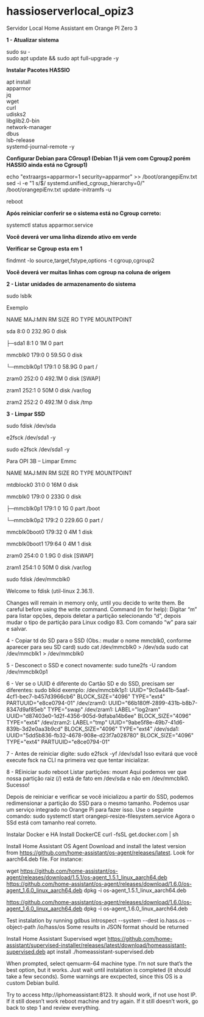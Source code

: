 # hassioserverlocal_opiz3
Servidor Local Home Assistant em Orange PI Zero 3

**1 - Atualizar sistema**

sudo su - \
sudo apt update && sudo apt full-upgrade -y

**Instalar Pacotes HASSIO**

apt install \
apparmor \
jq \
wget \
curl \
udisks2 \
libglib2.0-bin \
network-manager \
dbus \
lsb-release \
systemd-journal-remote -y

**Configurar Debian para CGroup1 (Debian 11 já vem com Cgroup2 porém HASSIO ainda está no Cgroup1)**

echo "extraargs=apparmor=1 security=apparmor" >> /boot/orangepiEnv.txt
sed -i -e "1 s/$/ systemd.unified_cgroup_hierarchy=0/" /boot/orangepiEnv.txt
update-initramfs -u

reboot

**Após reiniciar conferir se o sistema está no Cgroup correto:**

systemctl status apparmor.service

**Você deverá ver uma linha dizendo ativo em verde**

**Verificar se Cgroup esta em 1**

findmnt -lo source,target,fstype,options -t cgroup,cgroup2

**Você deverá ver muitas linhas com cgroup na coluna de origem**

**2 - Listar unidades de armazenamento do sistema**

sudo lsblk

Exemplo

NAME        MAJ:MIN RM   SIZE RO TYPE MOUNTPOINT

sda           8:0    0 232.9G  0 disk 

├─sda1        8:1    0     1M  0 part 

mmcblk0     179:0    0  59.5G  0 disk 

└─mmcblk0p1 179:1    0  58.9G  0 part /

zram0       252:0    0 492.1M  0 disk [SWAP]

zram1       252:1    0    50M  0 disk /var/log

zram2       252:2    0 492.1M  0 disk /tmp

**3 - Limpar SSD**

sudo fdisk /dev/sda

e2fsck /dev/sda1 -y 

sudo e2fsck /dev/sda1 -y	

Para OPI 3B – Limpar Emmc

NAME         MAJ:MIN RM   SIZE RO TYPE MOUNTPOINT

mtdblock0     31:0    0    16M  0 disk

mmcblk0      179:0    0   233G  0 disk

├─mmcblk0p1  179:1    0     1G  0 part /boot

└─mmcblk0p2  179:2    0 229.6G  0 part /

mmcblk0boot0 179:32   0     4M  1 disk

mmcblk0boot1 179:64   0     4M  1 disk

zram0        254:0    0   1.9G  0 disk [SWAP]

zram1        254:1    0    50M  0 disk /var/log

sudo fdisk /dev/mmcblk0

Welcome to fdisk (util-linux 2.36.1).

Changes will remain in memory only, until you decide to write them.
Be careful before using the write command.
Command (m for help):
Digitar “m” para listar opções, depois deletar a partição selecionando “d”, depois mudar o tipo de partição para Linux codigo 83. Com comando “w” para sair e salvar.

4 - Copiar td do SD para o SSD (Obs.: mudar o nome mmcblk0, conforme aparecer para seu SD card)
sudo cat /dev/mmcblk0 > /dev/sda
sudo cat /dev/mmcblk1 > /dev/mmcblk0

5 - Desconect o SSD e conect novamente:
sudo tune2fs -U random /dev/mmcblk0p1

6 - Ver se o UUID é diferente do Cartão SD e do SSD, precisam ser diferentes:
sudo blkid
exemplo:
/dev/mmcblk1p1: UUID="9c0a441b-5aaf-4cf1-bec7-b457d3966cb6" BLOCK_SIZE="4096" TYPE="ext4" PARTUUID="e8ce0794-01"
/dev/zram0: UUID="66b180ff-2899-431b-b8b7-8347d9af85eb" TYPE="swap"
/dev/zram1: LABEL="log2ram" UUID="d87403e0-1d2f-4356-905d-9dfaba14b6ee" BLOCK_SIZE="4096" TYPE="ext4"
/dev/zram2: LABEL="tmp" UUID="9abe5f8e-49b7-41d6-839b-3d2e0aa3b9cd" BLOCK_SIZE="4096" TYPE="ext4"
/dev/sda1: UUID="5dd5b836-fb32-4678-908e-d23f7a028780" BLOCK_SIZE="4096" TYPE="ext4" PARTUUID="e8ce0794-01"

7 - Antes de reiniciar digite: 
sudo e2fsck -yf /dev/sda1
Isso evitará que você execute fsck na CLI na primeira vez que tentar inicializar.

8 - REiniciar 
sudo reboot
Listar partições:
mount
Aqui podemos ver que nossa partição raiz (/) está de fato em /dev/sda e não em /dev/mmcblk0. Sucesso!

Depois de reiniciar e verificar se você inicializou a partir do SSD, podemos redimensionar a partição do SSD para o mesmo tamanho.
Podemos usar um serviço integrado no Orange Pi para fazer isso. Use o seguinte comando:
sudo systemctl start orangepi-resize-filesystem.service
Agora o SSd está com tamanho real correto.

Instalar Docker e HA
Install DockerCE
curl -fsSL get.docker.com | sh

Install Home Assistant OS Agent
Download and install the latest version from https://github.com/home-assistant/os-agent/releases/latest. Look for aarch64.deb file. For instance:

wget https://github.com/home-assistant/os-agent/releases/download/1.5.1/os-agent_1.5.1_linux_aarch64.deb
https://github.com/home-assistant/os-agent/releases/download/1.6.0/os-agent_1.6.0_linux_aarch64.deb
dpkg -i os-agent_1.5.1_linux_aarch64.deb

https://github.com/home-assistant/os-agent/releases/download/1.6.0/os-agent_1.6.0_linux_aarch64.deb
dpkg -i os-agent_1.6.0_linux_aarch64.deb

Test instalation by running
gdbus introspect --system --dest io.hass.os --object-path /io/hass/os
Some results in JSON format should be returned

Install Home Assistant Supervised
wget https://github.com/home-assistant/supervised-installer/releases/latest/download/homeassistant-supervised.deb
apt install ./homeassistant-supervised.deb

When prompted, select qemuarm-64 machine type. I’m not sure that’s the best option, but it works.
Just wait until instalation is completed (it should take a few seconds). Some warnings are excpected, since this OS is a custom Debian build.

Try to access http://iphomeassistant:8123. It should work, if not use host IP. If it still doesn’t work reboot machine and try again. If it still doesn’t work, go back to step 1 and review everything.
